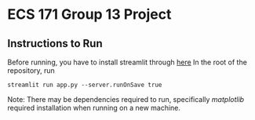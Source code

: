 # ECS 171 Group 13 Project
## Instructions to Run
Before running, you have to install streamlit through [here](https://docs.streamlit.io/get-started/installation)
In the root of the repository, run 
```
streamlit run app.py --server.runOnSave true
```
Note: There may be dependencies required to run, specifically _matplotlib_ required installation when running on a new machine.
